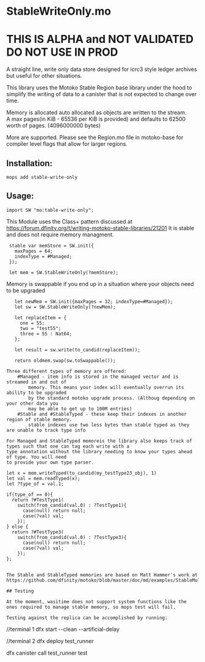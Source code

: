 # StableWriteOnly.mo

# THIS IS ALPHA and NOT VALIDATED DO NOT USE IN PROD

A straight line, write only data store designed for icrc3 style ledger archives
but useful for other situations.

This library uses the Motoko Stable Region base library under the hood to simplify
the writing of data to a canister that is not expected to change over time.

Memory is allocated auto allocated as objects are written to the stream.  
 A max pages(in KiB - 65536 per KiB is provided) and defaults to 62500 worth of pages. (4096000000 bytes)

More are supported. Please see the Region.mo file in motoko-base for compiler level flags
that allow for larger regions.

## Installation:

```
mops add stable-write-only
```

## Usage:

```motoko no-repl
import SW "mo:table-write-only";
```

This Module uses the Class+ pattern discussed at https://forum.dfinity.org/t/writing-motoko-stable-libraries/21201
It is stable and does not require memory managment.

```
 stable var memStore = SW.init({
   maxPages = 64;
   indexType = #Managed;
 });

 let mem = SW.StableWriteOnly(?memStore);
```

Memory is swappable if you end up in a situation where your objects need to be upgraded

```
   let newMem = SW.init({maxPages = 32; indexType=#Managed});
   let sw = SW.StableWriteOnly(?newMem);

   let replaceItem = {
     one = 55;
     two = "test55";
     three = 55 : Nat64;
   };

   let result = sw.write(to_candid(replaceItem));

   return oldmem.swap(sw.toSwappable());

Three different types of memory are offered:
    #Managed - item info is stored in the managed vector and is streamed in and out of
        memory. This means your index will eventually overrun its ability to be upgraded
        by the standard motoko upgrade process. (Althoug depending on your other data you
        may be able to get up to 100M entries)
    #Stable and #StableTyped - these keep their indexes in another region of stable memory.
        stable indexes use two less bytes than stable typed as they are unable to track type info

For Managed and StableTyped memoreis the library also keeps track of types such that one can tag each write with a
type annotation without the library needing to know your types ahead of type. You will need
to provide your own type parser.

```

    let x = mem.writeTyped(to_candid(my_testType23_obj), 1)
    let val = mem.readTyped(x);
    let ?type_of = val.1;

    if(type_of == 0){
      return ?#TestType1(
        switch(from_candid(val.0) : ?TestType1){
          case(null) return null;
          case(?val) val;
        });
    } else {
      return ?#TestType3(
        switch(from_candid(val.0) : ?TestType3){
          case(null) return null;
          case(?val) val;
        });
    };

```

The Stable and StableTyped memories are based on Matt Hammer's work at https://github.com/dfinity/motoko/blob/master/doc/md/examples/StableMultiLog.mo

## Testing

At the moment, wasitime does not support system functions like the ones required to manage stable memory, so mops test will fail.

Testing against the replica can be accomplished by running:

```

//terminal 1
dfx start --clean --artificial-delay

//terminal 2
dfx deploy test_runner

dfx canister call test_runner test

```

```
